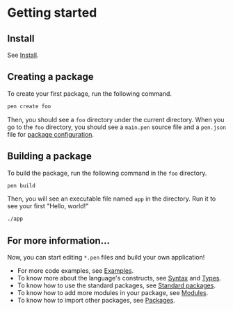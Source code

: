 # Getting started

## Install

See [Install](install.md).

## Creating a package

To create your first package, run the following command.

```sh
pen create foo
```

Then, you should see a `foo` directory under the current directory. When you go to the `foo` directory, you should see a `main.pen` source file and a `pen.json` file for [package configuration](/references/language/packages.md#package-configuration).

## Building a package

To build the package, run the following command in the `foo` directory.

```sh
pen build
```

Then, you will see an executable file named `app` in the directory. Run it to see your first "Hello, world!"

```sh
./app
```

## For more information...

Now, you can start editing `*.pen` files and build your own application!

- For more code examples, see [Examples](/examples).
- To know more about the language's constructs, see [Syntax](/references/language/syntax.md) and [Types](/references/language/types.md).
- To know how to use the standard packages, see [Standard packages](/references/standard-packages).
- To know how to add more modules in your package, see [Modules](/references/language/modules.md).
- To know how to import other packages, see [Packages](/references/language/packages.md).
